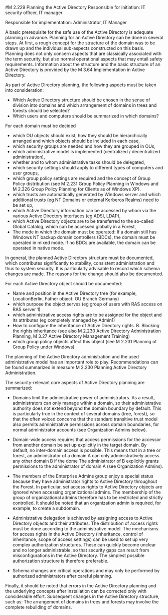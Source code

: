 #M 2.229 Planning the Active Directory
Responsible for initiation: IT security officer, IT manager

Responsible for implementation: Administrator, IT Manager

A basic prerequisite for the safe use of the Active Directory is adequate planning in advance. Planning for an Active Directory can be done in several steps. At first, a rough concept for the structure of the domain was to be drawn up and the individual sub-aspects constructed on this basis. Planning does not only concern aspects that are classically associated with the term security, but also normal operational aspects that may entail safety requirements. Information about the structure and the basic structure of an Active Directory is provided by the M 3.64 Implementation in Active Directory.

As part of Active Directory planning, the following aspects must be taken into consideration:

* Which Active Directory structure should be chosen in the sense of division into domains and which arrangement of domains in trees and forests should be selected?
* Which users and computers should be summarized in which domains?


For each domain must be decided

* which OU objects should exist, how they should be hierarchically arranged and which objects should be included in each case,
* which security groups are needed and how they are grouped in OUs,
* which administrative model is implemented (centralized / decentralized administration),
* whether and to whom administrative tasks should be delegated,
* which security settings should apply to different types of computers and user groups,
* which group policy settings are required and the concept of Group Policy distribution (see M 2.231 Group Policy Planning in Windows and M 2.326 Group Policy Planning for Clients as of Windows XP).
* which trusts are automatically generated by Windows server and which additional trusts (eg NT Domains or external Kerberos Realms) need to be set up,
* which Active Directory information can be accessed by whom via the various Active Directory interfaces (eg ADSI, LDAP),
* which Active Directory objects are to be transferred to the so-called Global Catalog, which can be accessed globally in a Forest,
* The mode in which the domain must be operated: If a domain still has Windows NT backup domain controllers (BDCs), the domain must be operated in mixed mode. If no BDCs are available, the domain can be operated in native mode.


In general, the planned Active Directory structure must be documented, which contributes significantly to stability, consistent administration and thus to system security. It is particularly advisable to record which schema changes are made. The reasons for the change should also be documented.

For each Active Directory object should be documented:

* Name and position in the Active Directory tree (for example, LocationBerlin, Father object: OU Branch Germany)
* which purpose the object serves (eg group of users with RAS access on RAS server 1)
* which administrative access rights are to be assigned for the object and its attributes (eg completely managed by Admin1)
* How to configure the inheritance of Active Directory rights. B. Blocking the rights inheritance (see also M 2.230 Active Directory Administration Planning, M 3.27 Active Directory Management Training)
* which group policy objects affect this object (see M 2.231 Planning of Group Policy under Windows)


The planning of the Active Directory administration and the used administrative model has an important role to play. Recommendations can be found summarized in measure M 2.230 Planning Active Directory Administration.

The security-relevant core aspects of Active Directory planning are summarized:

* Domains limit the administrative power of administrators. As a result, administrators can only manage within a domain, so their administrative authority does not extend beyond the domain boundary by default. This is particularly true in the context of several domains (tree, forest), so that the often voiced concerns that the standard transitive trust model also permits administrative permissions across domain boundaries, for normal administrator accounts (see Organization Admins below).


* Domain-wide access requires that access permissions for the accessor from another domain be set up explicitly in the target domain. By default, no inter-domain access is possible. This means that in a tree or forest, an administrator of a domain A can only administratively access any other domain B if the dome The administrator of B explicitly grants permissions to the administrator of domain A (see Organization Admins).


* The members of the Enterprise Admins group enjoy a special status because they have administrator rights to Active Directory throughout the Forest. In particular, set access rights to Active Directory objects are ignored when accessing organizational admins. The membership of the group of organizational admins therefore has to be restricted and strictly controlled. It should be noted that an organization admin is required, for example, to create a subdomain.


* Administrative delegation is achieved by assigning access to Active Directory objects and their attributes. The distribution of access rights must be done according to the administrative model. The mechanisms for access rights in the Active Directory (inheritance, control of inheritance, scope of access settings) can be used to set up very complex authorization structures. These can quickly become unclear and no longer administrable, so that security gaps can result from misconfigurations in the Active Directory. The simplest possible authorization structure is therefore preferable.


* Schema changes are critical operations and may only be performed by authorized administrators after careful planning.


Finally, it should be noted that errors in the Active Directory planning and the underlying concepts after installation can be corrected only with considerable effort. Subsequent changes in the Active Directory structure, such as: The arrangement of domains in trees and forests may involve the complete rebuilding of domains.



